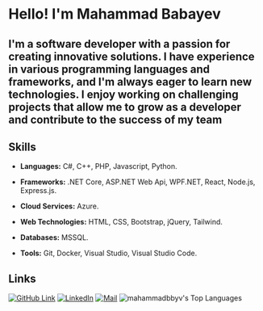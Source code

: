 # Hello! I'm Mahammad Babayev

## I'm a software developer with a passion for creating innovative solutions. I have experience in various programming languages and frameworks, and I'm always eager to learn new technologies. I enjoy working on challenging projects that allow me to grow as a developer and contribute to the success of my team

## Skills

- **Languages:** C#, C++, PHP, Javascript, Python.
- **Frameworks:** .NET Core, ASP\.NET Web Api, WPF\.NET, React, Node.js, Express.js.
- **Cloud Services:** Azure.
- **Web Technologies:** HTML, CSS, Bootstrap, jQuery, Tailwind.
- **Databases:** MSSQL.

- **Tools:** Git, Docker, Visual Studio, Visual Studio Code.

## Links

[![GitHub Link](https://img.shields.io/badge/GitHub-MahammadBbyv-black)](https://www.linkedin.com/in/mahammad-babayev/) [![LinkedIn](https://img.shields.io/badge/LinkedIn-mahammad--babayev-blue)](https://www.linkedin.com/in/mahammad-bbyv/) [![Mail](https://img.shields.io/badge/Mail-mahammad@babayev.us-white)](mailto:mahammad@babayev.us)
![mahammadbbyv's Top Languages](https://github-readme-stats.vercel.app/api/top-langs/?username=mahammadbbyv&theme=great-gatsby&show_icons=true&hide_border=true&layout=compact)